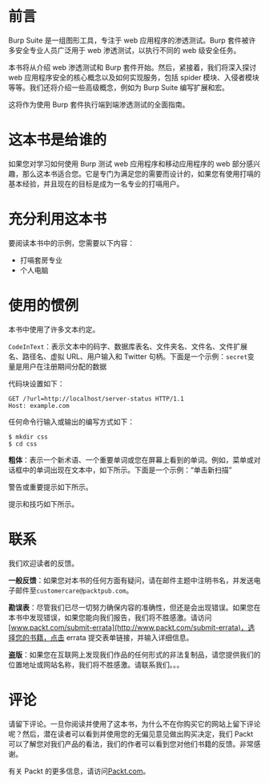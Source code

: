 # 前言

Burp Suite 是一组图形工具，专注于 web 应用程序的渗透测试。Burp 套件被许多安全专业人员广泛用于 web 渗透测试，以执行不同的 web 级安全任务。

本书将从介绍 web 渗透测试和 Burp 套件开始。然后，紧接着，我们将深入探讨 web 应用程序安全的核心概念以及如何实现服务，包括 spider 模块、入侵者模块等等。我们还将介绍一些高级概念，例如为 Burp Suite 编写扩展和宏。

这将作为使用 Burp 套件执行端到端渗透测试的全面指南。

# 这本书是给谁的

如果您对学习如何使用 Burp 测试 web 应用程序和移动应用程序的 web 部分感兴趣，那么这本书适合您。它是专门为满足您的需要而设计的，如果您有使用打嗝的基本经验，并且现在的目标是成为一名专业的打嗝用户。

# 充分利用这本书

要阅读本书中的示例，您需要以下内容：

*   打嗝套房专业
*   个人电脑

# 使用的惯例

本书中使用了许多文本约定。

`CodeInText`：表示文本中的码字、数据库表名、文件夹名、文件名、文件扩展名、路径名、虚拟 URL、用户输入和 Twitter 句柄。下面是一个示例：`secret`变量是用户在注册期间分配的数据

代码块设置如下：

```
GET /?url=http://localhost/server-status HTTP/1.1 
Host: example.com 
```

任何命令行输入或输出的编写方式如下：

```
$ mkdir css
$ cd css
```

**粗体**：表示一个新术语、一个重要单词或您在屏幕上看到的单词。例如，菜单或对话框中的单词出现在文本中，如下所示。下面是一个示例：“单击新扫描”

警告或重要提示如下所示。

提示和技巧如下所示。

# 联系

我们欢迎读者的反馈。

**一般反馈**：如果您对本书的任何方面有疑问，请在邮件主题中注明书名，并发送电子邮件至`customercare@packtpub.com`。

**勘误表**：尽管我们已尽一切努力确保内容的准确性，但还是会出现错误。如果您在本书中发现错误，如果您能向我们报告，我们将不胜感激。请访问[www.packt.com/submit-errata](http://www.packt.com/submit-errata)，选择您的书籍，点击 errata 提交表单链接，并输入详细信息。

**盗版**：如果您在互联网上发现我们作品的任何形式的非法复制品，请您提供我们的位置地址或网站名称，我们将不胜感激。请联系我们。。。

# 评论

请留下评论。一旦你阅读并使用了这本书，为什么不在你购买它的网站上留下评论呢？然后，潜在读者可以看到并使用您的无偏见意见做出购买决定，我们 Packt 可以了解您对我们产品的看法，我们的作者可以看到您对他们书籍的反馈。非常感谢。

有关 Packt 的更多信息，请访问[Packt.com](http://www.packt.com/)。